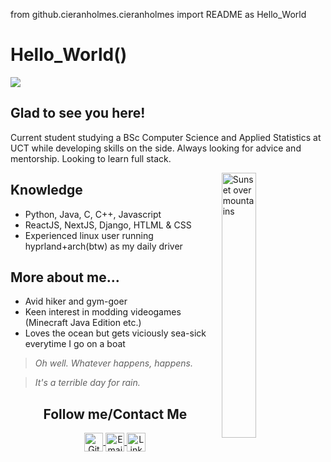from github.cieranholmes.cieranholmes import README as Hello_World

# Hello_World()
![](https://www.geeksultd.com/wp-content/uploads/2020/08/118014278_2904057629706075_8654455818989398520_o-1.jpg)

## Glad to see you here!
Current student studying a BSc Computer Science and Applied Statistics at UCT while developing skills on the side. Always looking for advice and mentorship. Looking to learn full stack.

<img src="https://i.imgur.com/UZUX89h.jpeg" alt="Sunset over mountains" width="33%" align="right"/>

## Knowledge
- Python, Java, C, C++, Javascript
- ReactJS, NextJS, Django, HTLML & CSS
- Experienced linux user running hyprland+arch(btw) as my daily driver

## More about me...
- Avid hiker and gym-goer
- Keen interest in modding videogames (Minecraft Java Edition etc.)
- Loves the ocean but gets viciously sea-sick everytime I go on a boat

> *Oh well. Whatever happens, happens.*

> *It's a terrible day for rain.*

<h2 align="center">Follow me/Contact Me</h2>
<p align="center">
	<a href="https://github.com/cieranholmes">
		<img align="center" alt="GitHub" width="30px" src="https://cdn.jsdelivr.net/npm/simple-icons@v3/icons/github.svg" />
	</a>
	<a href="mailto: holmescieran@gmail.com">
		<img align="center" alt="Email" width="30px" src="https://upload.wikimedia.org/wikipedia/commons/7/7e/Gmail_icon_%282020%29.svg" />
	</a>
	<a href="www.linkedin.com/in/cieran-holmes-0976121b9">
		<img align="center" alt="LinkedIn" width="30px" src="https://upload.wikimedia.org/wikipedia/commons/thumb/8/81/LinkedIn_icon.svg/2048px-LinkedIn_icon.svg.png" />
	</a>
</p>
